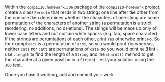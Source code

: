 Within the `comp1110.homework.J06` package of the `comp1110-homework` project,
create a class `Permute` that reads in two strings one line after the other from
the console then determines whether the characters of one string are some
permutation of the characters of another string (a permutation is a strict
reordering, no additions, no deletions). The strings will be made up only of
lower case letters and not contain white spaces (e.g. tab, space character). If
the strings are perumtations of each other, print `Yes` otherwise print `No`.
So for exampl `cats` is a permutation of `acst`, so you would print `Yes` whereas,
neither `cats` nor `catt` are permutations of `cate`, so you would print `No`
(Hint - use `.length` to find the length of a `String` and the `charAt()`
method to get the character at a given position in a `String`). Test your solution
using the `J06` test.

Once you have it working, add and commit your work.
